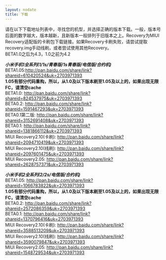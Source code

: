 ```yaml
---
layout: nodate
title: 下载
---
```

请在以下下载地址列表中，寻找您的机型，并选择正确的版本下载。一般，版本号后面的数字越大，版本越新，且新版本一般排列于旧版本之上。Recovery为MIUI Recovery适配版的卡刷包下载链接。如果Recovery卡刷失败，请尝试提取recovery.img手动线刷，或者尝试使用其他Recovery。  
BETA1.0之后为4.3，1.0之前为4.2

*__小米手机1全系列(1/1s/青春版/1s青春版/电信版/合约机)__*  
BETA1.05:<http://pan.baidu.com/share/link?shareid=610420524&uk=2703971393>  
__1.05有部分代码重构，所以，从1.0及以下版本刷至1.05及以上的，如果出现无限FC，请清空cache__  
BETA1.0: <http://pan.baidu.com/share/link?shareid=824537975&uk=2703971393>  
BETA0.2: <http://pan.baidu.com/share/link?shareid=1591467293&uk=2703971393>  
BETA0.1第二版: <http://pan.baidu.com/share/link?shareid=3152691408&uk=2703971393>  
BETA0.1: <http://pan.baidu.com/share/link?shareid=1381866112&uk=2703971393>  
MIUI Recovery2.10(卡刷): <http://pan.baidu.com/share/link?shareid=2094710419&uk=2703971393>  
MIUI Recovery2.10(线刷): <http://pan.baidu.com/share/link?shareid=2097601475&uk=2703971393>  
MIUI Recovery2.05: <http://pan.baidu.com/share/link?shareid=2628757371&uk=2703971393>

*__小米手机2全系列(2/2s/电信版/合约机)__*  
BETA1.05: <http://pan.baidu.com/share/link?shareid=1066783822&uk=2703971393>  
__1.05有部分代码重构，所以，从1.0及以下版本刷至1.05及以上的，如果出现无限FC，请清空cache__  
BETA0.2: <http://pan.baidu.com/share/link?shareid=2572086359&uk=2703971393>  
BETA0.1: <http://pan.baidu.com/share/link?shareid=1370796416&uk=2703971393>  
MIUI Recovery2.10(卡刷): <http://pan.baidu.com/share/link?shareid=3588513209&uk=2703971393>  
MIUI Recovery2.10(线刷): <http://pan.baidu.com/share/link?shareid=3590079847&uk=2703971393>  
MIUI Recovery2.05: <http://pan.baidu.com/share/link?shareid=1548729534&uk=2703971393>  
